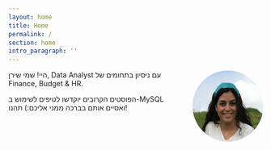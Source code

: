 ```yaml
---
layout: home
title: Home
permalink: /
section: home
intro_paragraph: ''
---
```

<div>
<img src="/assets/img/uploads/shiran.jpg" style="width: 140px; float: right;
    margin-left: 20px; border-radius: 50%">
<p>
היי! שמי שירן, Data Analyst עם ניסיון בתחומים של Finance, Budget & HR.

הפוסטים הקרובים יוקדשו לטיפים לשימוש ב-MySQL ואסיים אותם בברכה ממני אליכם:)
תהנו!	
</p>

</div>



